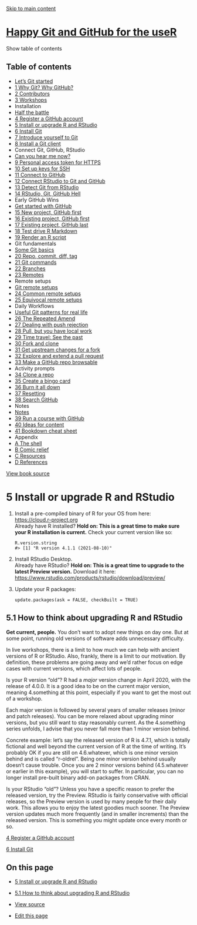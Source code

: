 <a href="install-r-rstudio.html#content" class="sr-only sr-only-focusable">Skip to main content</a>

[Happy Git and GitHub for the useR](index.html)
===============================================

<span class="sr-only">Show table of contents</span>

Table of contents
-----------------

-   [Let’s Git started](index.html)
-   [<span class="header-section-number">1</span> Why Git? Why GitHub?](big-picture.html)
-   [<span class="header-section-number">2</span> Contributors](contrib.html)
-   [<span class="header-section-number">3</span> Workshops](workshops.html)
-   Installation
-   [Half the battle](install-intro.html)
-   [<span class="header-section-number">4</span> Register a GitHub account](github-acct.html)
-   <a href="install-r-rstudio.html" class="active"><span class="header-section-number">5</span> Install or upgrade R and RStudio</a>
-   [<span class="header-section-number">6</span> Install Git](install-git.html)
-   [<span class="header-section-number">7</span> Introduce yourself to Git](hello-git.html)
-   [<span class="header-section-number">8</span> Install a Git client](git-client.html)
-   Connect Git, GitHub, RStudio
-   [Can you hear me now?](connect-intro.html)
-   [<span class="header-section-number">9</span> Personal access token for HTTPS](https-pat.html)
-   [<span class="header-section-number">10</span> Set up keys for SSH](ssh-keys.html)
-   [<span class="header-section-number">11</span> Connect to GitHub](push-pull-github.html)
-   [<span class="header-section-number">12</span> Connect RStudio to Git and GitHub](rstudio-git-github.html)
-   [<span class="header-section-number">13</span> Detect Git from RStudio](rstudio-see-git.html)
-   [<span class="header-section-number">14</span> RStudio, Git, GitHub Hell](troubleshooting.html)
-   Early GitHub Wins
-   [Get started with GitHub](usage-intro.html)
-   [<span class="header-section-number">15</span> New project, GitHub first](new-github-first.html)
-   [<span class="header-section-number">16</span> Existing project, GitHub first](existing-github-first.html)
-   [<span class="header-section-number">17</span> Existing project, GitHub last](existing-github-last.html)
-   [<span class="header-section-number">18</span> Test drive R Markdown](rmd-test-drive.html)
-   [<span class="header-section-number">19</span> Render an R script](r-test-drive.html)
-   Git fundamentals
-   [Some Git basics](git-intro.html)
-   [<span class="header-section-number">20</span> Repo, commit, diff, tag](git-basics.html)
-   [<span class="header-section-number">21</span> Git commands](git-commands.html)
-   [<span class="header-section-number">22</span> Branches](git-branches.html)
-   [<span class="header-section-number">23</span> Remotes](git-remotes.html)
-   Remote setups
-   [Git remote setups](remote-scenarios-intro.html)
-   [<span class="header-section-number">24</span> Common remote setups](common-remote-setups.html)
-   [<span class="header-section-number">25</span> Equivocal remote setups](equivocal.html)
-   Daily Workflows
-   [Useful Git patterns for real life](workflows-intro.html)
-   [<span class="header-section-number">26</span> The Repeated Amend](repeated-amend.html)
-   [<span class="header-section-number">27</span> Dealing with push rejection](push-rejected.html)
-   [<span class="header-section-number">28</span> Pull, but you have local work](pull-tricky.html)
-   [<span class="header-section-number">29</span> Time travel: See the past](time-travel-see-past.html)
-   [<span class="header-section-number">30</span> Fork and clone](fork-and-clone.html)
-   [<span class="header-section-number">31</span> Get upstream changes for a fork](upstream-changes.html)
-   [<span class="header-section-number">32</span> Explore and extend a pull request](pr-extend.html)
-   [<span class="header-section-number">33</span> Make a GitHub repo browsable](workflows-browsability.html)
-   Activity prompts
-   [<span class="header-section-number">34</span> Clone a repo](clone.html)
-   [<span class="header-section-number">35</span> Create a bingo card](bingo.html)
-   [<span class="header-section-number">36</span> Burn it all down](burn.html)
-   [<span class="header-section-number">37</span> Resetting](reset.html)
-   [<span class="header-section-number">38</span> Search GitHub](search.html)
-   Notes
-   [Notes](notes-intro.html)
-   [<span class="header-section-number">39</span> Run a course with GitHub](classroom-overview.html)
-   [<span class="header-section-number">40</span> Ideas for content](ideas-for-content.html)
-   [<span class="header-section-number">41</span> Bookdown cheat sheet](bookdown-cheat-sheet.html)
-   Appendix
-   [<span class="header-section-number">A</span> The shell](shell.html)
-   [<span class="header-section-number">B</span> Comic relief](comic-relief.html)
-   [<span class="header-section-number">C</span> Resources](resources.html)
-   [<span class="header-section-number">D</span> References](references.html)

<a href="https://github.com/jennybc/happy-git-with-r" id="book-repo">View book source <em></em></a>

<span class="header-section-number">5</span> Install or upgrade R and RStudio<a href="install-r-rstudio.html#install-r-rstudio" class="anchor"><em></em></a>
============================================================================================================================================================

1.  Install a pre-compiled binary of R for your OS from here:  
    <a href="https://cloud.r-project.org" class="uri">https://cloud.r-project.org</a>  
    Already have R installed? **Hold on: This is a great time to make sure your R installation is current.** Check your current version like so:

        R.version.string
        #> [1] "R version 4.1.1 (2021-08-10)"

2.  Install RStudio Desktop.  
    Already have RStudio? **Hold on: This is a great time to upgrade to the latest Preview version.** Download it here:  
    <a href="https://www.rstudio.com/products/rstudio/download/preview/" class="uri">https://www.rstudio.com/products/rstudio/download/preview/</a>

3.  Update your R packages:

        update.packages(ask = FALSE, checkBuilt = TRUE)

<span class="header-section-number">5.1</span> How to think about upgrading R and RStudio<a href="install-r-rstudio.html#how-to-think-about-upgrading-r-and-rstudio" class="anchor"><em></em></a>
-------------------------------------------------------------------------------------------------------------------------------------------------------------------------------------------------

**Get current, people.** You don’t want to adopt new things on day one. But at some point, running old versions of software adds unnecessary difficulty.

In live workshops, there is a limit to how much we can help with ancient versions of R or RStudio. Also, frankly, there is a limit to our motivation. By definition, these problems are going away and we’d rather focus on edge cases with current versions, which affect lots of people.

Is your R version “old”? R had a *major* version change in April 2020, with the release of 4.0.0. It is a good idea to be on the current major version, meaning 4.something at this point, especially if you want to get the most out of a workshop.

Each major version is followed by several years of smaller releases (minor and patch releases). You can be more relaxed about upgrading minor versions, but you still want to stay reasonably current. As the 4.something series unfolds, I advise that you never fall more than 1 minor version behind.

Concrete example: let’s say the released version of R is 4.7.1, which is totally fictional and well beyond the current version of R at the time of writing. It’s probably OK if you are still on 4.6.whatever, which is one minor version behind and is called “r-oldrel”. Being one minor version behind usually doesn’t cause trouble. Once you are 2 minor versions behind (4.5.whatever or earlier in this example), you will start to suffer. In particular, you can no longer install pre-built binary add-on packages from CRAN.

Is your RStudio “old”? Unless you have a specific reason to prefer the released version, try the Preview. RStudio is fairly conservative with official releases, so the Preview version is used by many people for their daily work. This allows you to enjoy the latest goodies much sooner. The Preview version updates much more frequently (and in smaller increments) than the released version. This is something you might update once every month or so.

[<span class="header-section-number">4</span> Register a GitHub account](github-acct.html)

[<span class="header-section-number">6</span> Install Git](install-git.html)

On this page
------------

-   <a href="install-r-rstudio.html#install-r-rstudio" class="nav-link"><span class="header-section-number">5</span> Install or upgrade R and RStudio</a>
-   <a href="install-r-rstudio.html#how-to-think-about-upgrading-r-and-rstudio" class="nav-link"><span class="header-section-number">5.1</span> How to think about upgrading R and RStudio</a>

-   <a href="https://github.com/jennybc/happy-git-with-r/blob/master/install-r-rstudio.Rmd" id="book-source">View source <em></em></a>
-   <a href="https://github.com/jennybc/happy-git-with-r/edit/master/install-r-rstudio.Rmd" id="book-edit">Edit this page <em></em></a>
